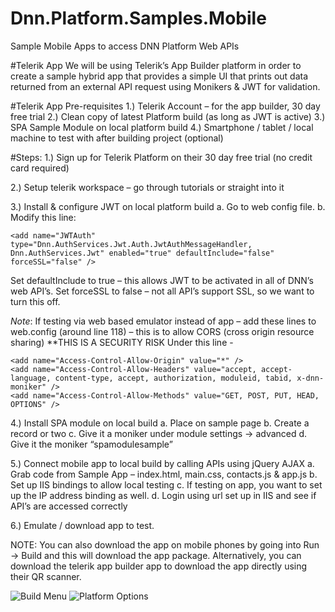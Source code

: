 # Dnn.Platform.Samples.Mobile
Sample Mobile Apps to access DNN Platform Web APIs

#Telerik App
We will be using Telerik’s App Builder platform in order to create a sample hybrid app that provides a simple UI that prints out data returned from an external API request using Monikers & JWT for validation.

#Telerik App Pre-requisites
  1.)	Telerik Account – for the app builder, 30 day free trial
  2.)	Clean copy of latest Platform build (as long as JWT is active)
  3.)	SPA Sample Module on local platform build
  4.)	Smartphone / tablet / local machine to test with after building project (optional)

#Steps:
  1.)	Sign up for Telerik Platform on their 30 day free trial (no credit card required)
  
  2.)	Setup telerik workspace – go through tutorials or straight into it
  
  3.)	Install & configure JWT on local platform build
  a.	Go to web config file.
  b.	Modify this line:
  
    <add name="JWTAuth" type="Dnn.AuthServices.Jwt.Auth.JwtAuthMessageHandler, Dnn.AuthServices.Jwt" enabled="true" defaultInclude="false" forceSSL="false" />
  
  Set defaultInclude to true – this allows JWT to be activated in all of DNN’s web API’s.
  Set forceSSL to false – not all API’s support SSL, so we want to turn this off.
  
  *Note*: If testing via web based emulator instead of app – add these lines to web.config (around line 118) – this is to allow CORS (cross origin resource sharing) **THIS IS A SECURITY RISK
  Under this line - <remove name="X-Powered-By" />
  
    <add name="Access-Control-Allow-Origin" value="*" />
    <add name="Access-Control-Allow-Headers" value="accept, accept-language, content-type, accept, authorization, moduleid, tabid, x-dnn-moniker" />
    <add name="Access-Control-Allow-Methods" value="GET, POST, PUT, HEAD, OPTIONS" />
  
  4.)	Install SPA module on local build
  a.	Place on sample page
  b.	Create a record or two
  c.	Give it a moniker under module settings -> advanced
  d.	Give it the moniker “spamodulesample”
  
  5.)	Connect mobile app to local build by calling APIs using jQuery AJAX
  a.	Grab code from Sample App – index.html, main.css, contacts.js & app.js
  b.	Set up IIS bindings to allow local testing
  c.	If testing on app, you want to set up the IP address binding as well.
  d.	Login using url set up in IIS and see if API’s are accessed correctly
  
  6.)	Emulate / download app to test.

NOTE: You can also download the app on mobile phones by going into Run -> Build and this will download the app package. Alternatively, you can download the telerik app builder app to download the app directly using their QR scanner.

![Build Menu](https://raw.githubusercontent.com/dnnsoftware/Dnn.Platform.Samples.Mobile/master/images/build.png)
![Platform Options](https://raw.githubusercontent.com/dnnsoftware/Dnn.Platform.Samples.Mobile/master/images/platform.png)
